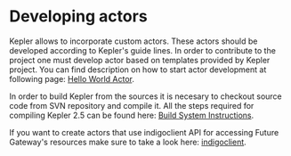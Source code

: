 # Developing actors

Kepler allows to incorporate custom actors. These actors should be developed according to Kepler's guide lines. In order to contribute to the project one must develop actor based on templates provided by Kepler project. You can find description on how to start actor development at following page: [Hello World Actor](https://kepler-project.org/developers/teams/build/documentation/developing-a-hello-world-actor-using-the-kepler-build-system-and-eclipse).

In order to build Kepler from the sources it is necesary to checkout source code from SVN repository and compile it. All the steps required for compiling Kepler 2.5 can be found here: [Build System Instructions](https://kepler-project.org/developers/teams/build/documentation/the-new-build-system).

If you want to create actors that use indigoclient API for accessing Future Gateway's resources make sure to take a look here: [indigoclient](http://github.com/indigo-dc/indigoclient).
